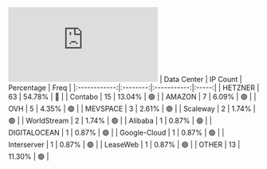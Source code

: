 ![Diagramm](https://github.com/obajay/StateSync-snapshots/blob/main/Projects/Dymension/1/README.md)
| Data Center | IP Count | Percentage | Freq |
|:------------:|:--------:|:-----------:|:-----:|
| HETZNER | 63 | 54.78% | 🔴 |
| Contabo | 15 | 13.04% | 🟢 |
| AMAZON | 7 | 6.09% | 🟢 |
| OVH | 5 | 4.35% | 🟢 |
| MEVSPACE | 3 | 2.61% | 🟢 |
| Scaleway | 2 | 1.74% | 🟢 |
| WorldStream | 2 | 1.74% | 🟢 |
| Alibaba | 1 | 0.87% | 🟢 |
| DIGITALOCEAN | 1 | 0.87% | 🟢 |
| Google-Cloud | 1 | 0.87% | 🟢 |
| Interserver | 1 | 0.87% | 🟢 |
| LeaseWeb | 1 | 0.87% | 🟢 |
| OTHER | 13 | 11.30% | 🟢 |